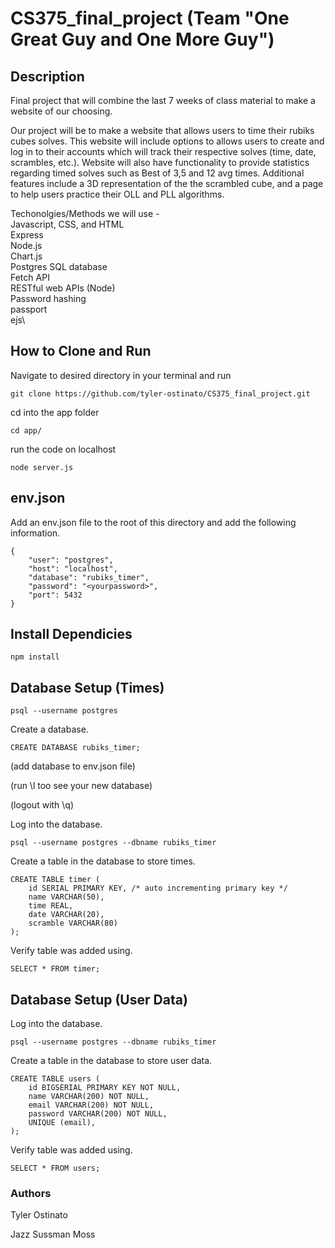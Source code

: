 # CS375_final_project (Team "One Great Guy and One More Guy")

## Description
Final project that will combine the last 7 weeks of class material to make a website of our choosing. 

Our project will be to make a website that allows users to time their rubiks cubes solves. This website will include options to allows users to create and log in to their accounts which will track their respective solves (time, date, scrambles, etc.). Website will also have functionality to provide statistics regarding timed solves such as Best of 3,5 and 12 avg times. Additional features include a 3D representation of the the scrambled cube, and a page to help users practice their OLL and PLL algorithms. 

Techonolgies/Methods we will use -\
Javascript, CSS, and HTML\
Express\
Node.js\
Chart.js\
Postgres SQL database\
Fetch API\
RESTful web APIs (Node)\
Password hashing\
passport\
ejs\

## How to Clone and Run
Navigate to desired directory in your terminal and run
```
git clone https://github.com/tyler-ostinato/CS375_final_project.git
```
cd into the app folder
```
cd app/
```
run the code on localhost
```
node server.js
```

## env.json
Add an env.json file to the root of this directory and add the following information.

```
{
	"user": "postgres",
	"host": "localhost",
	"database": "rubiks_timer",
	"password": "<yourpassword>",
	"port": 5432
}
```
## Install Dependicies
```
npm install  
```

## Database Setup (Times)
```
psql --username postgres
```
Create a database.
```
CREATE DATABASE rubiks_timer;
```
(add database to env.json file)

(run \l too see your new database)

(logout with \q)

Log into the database.
```
psql --username postgres --dbname rubiks_timer
```
Create a table in the database to store times.
```
CREATE TABLE timer (
    id SERIAL PRIMARY KEY, /* auto incrementing primary key */
    name VARCHAR(50),
    time REAL,
    date VARCHAR(20),
    scramble VARCHAR(80)
);
```
Verify table was added using.
```
SELECT * FROM timer;
```

## Database Setup (User Data)
Log into the database.
```
psql --username postgres --dbname rubiks_timer
```
Create a table in the database to store user data.
```
CREATE TABLE users (
    id BIGSERIAL PRIMARY KEY NOT NULL,
    name VARCHAR(200) NOT NULL,
    email VARCHAR(200) NOT NULL,
    password VARCHAR(200) NOT NULL,
    UNIQUE (email),
);
```
Verify table was added using.
```
SELECT * FROM users;
```

### Authors
Tyler Ostinato

Jazz Sussman Moss

